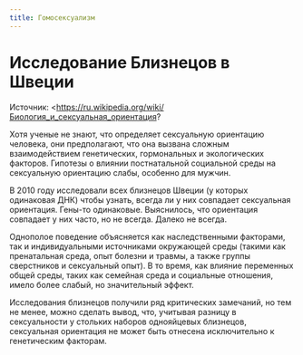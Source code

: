 ```yaml
---
title: Гомосексуализм
---
```


# Исследование Близнецов в Швеции

Источник: <https://ru.wikipedia.org/wiki/Биология_и_сексуальная_ориентация?

Хотя ученые не знают, что определяет сексуальную ориентацию человека, они предполагают, что она вызвана сложным взаимодействием генетических, гормональных и экологических факторов. Гипотезы о влиянии постнатальной социальной среды на сексуальную ориентацию слабы, особенно для мужчин.

В 2010 году исследовали всех близнецов Швеции (у которых одинаковая ДНК) чтобы узнать, всегда ли у них совпадает сексуальная ориентация. Гены-то одинаковые. Выяснилось, что ориентация совпадает у них часто, но не всегда. Далеко не всегда.

Однополое поведение объясняется как наследственными факторами, так и индивидуальными источниками окружающей среды (такими как пренатальная среда, опыт болезни и травмы, а также группы сверстников и сексуальный опыт). В то время, как влияние переменных общей среды, таких как семейная среда и социальные отношения, имело более слабый, но значительный эффект.

Исследования близнецов получили ряд критических замечаний, но тем не менее, можно сделать вывод, что, учитывая разницу в сексуальности у стольких наборов однояйцевых близнецов, сексуальная ориентация не может быть отнесена исключительно к генетическим факторам.
